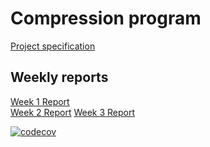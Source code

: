 # Compression program

[Project specification](https://github.com/Scarrat/tiralabra/blob/main/documentation/projectspecification.md)  

## Weekly reports
[Week 1 Report](https://github.com/Scarrat/tiralabra/blob/main/documentation/weekly%20reports/week1report.md)  
[Week 2 Report](https://github.com/Scarrat/tiralabra/blob/main/documentation/weekly%20reports/week2report.md)
[Week 3 Report](https://github.com/Scarrat/tiralabra/blob/main/documentation/weekly%20reports/week3report.md)

[![codecov](https://codecov.io/gh/Scarrat/tiralabra/branch/main/graph/badge.svg?token=KXH4PSGWHR)](https://codecov.io/gh/Scarrat/tiralabra)
